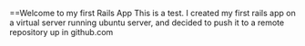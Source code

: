==Welcome to my first Rails App
This is a test. I created my first rails app on a virtual server running ubuntu server,
and decided to push it to a remote repository up in github.com
